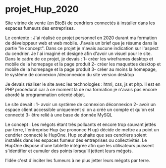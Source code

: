 # projet_Hup_2020
Site vitrine de vente (en BtoB) de cendriers connectés à installer dans les espaces fumeurs des entreprises. 

Le contexte : 
J'ai réalisé ce projet personnel en 2020 durant ma formation de développeur web et web mobile. 
J'avais un brief que je résume dans la partie "le concept". 
Dans ce projet je n'avais aucune indication sur l'aspect du cendrier. Je l'ai imaginé et designé afin d'avoir un visuel pour le site. 
Dans le cadre de ce projet, je devais :
  1- créer les wireframes desktop et mobile de la homepage et la page produit
  2- créer les maquettes desktop et mobile de la homepage et la page produit
  3- créer au moins la homepage, le système de connexion /deconnexion du site version desktop


Je devais réaliser le site avec les technologies : html, css, js et php. 
Il est en PHP procédural car à ce moment là de ma formation je n'avais pas encore abordé la programmation orienté objet. 

Le site devait :
  1- avoir un système de connexion déconnexion
  2- avoir un espace client accessible uniquement si on a créé un compte et qu'on est connecté
  3- être relié à une base de donnée MySQL



Le concept : 
Les mégots étant très polluants et encore trop souvant jettés par terre, l'entreprise Hup (se prononce H up) décide de mettre au point un cendrier connecté le HupOne. Hup souhaite que ses cendriers soient installés dans les espaces fumeur des entreprises ou collectivités. 
Le HupOne dispose d'une tablette intégrée afin que les utilisateurs puissent s'identifier et cumuler des points lorsqu'il jettent leurs mégots.  

l'idée c'est d'inciter les fumeurs à ne plus jetter leurs mégots par terre. 
